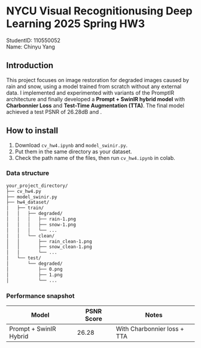 # NYCU Visual Recognitionusing Deep Learning 2025 Spring HW3

StudentID: 110550052  
Name: Chinyu Yang

## Introduction

This project focuses on image restoration for degraded images caused by rain and snow, using a model trained from scratch without any external data. I implemented and experimented with variants of the PromptIR architecture and finally developed a **Prompt + SwinIR hybrid model** with **Charbonnier Loss** and **Test-Time Augmentation (TTA)**. The final model achieved a test PSNR of 26.28dB and .

## How to install
1. Download `cv_hw4.ipynb` and `model_swinir.py`.
2. Put them in the same directory as your dataset.
3. Check the path name of the files, then run `cv_hw4.ipynb` in colab.
### Data structure
```bash
your_project_directory/
├── cv_hw4.py
├── model_swinir.py
├── hw4_dataset/
│   ├── train/
│   │   ├── degraded/
│   │   │   ├── rain-1.png
│   │   │   ├── snow-1.png
│   │   │   └── ...
│   │   └── clean/
│   │       ├── rain_clean-1.png
│   │       ├── snow_clean-1.png
│   │       └── ...
│   └── test/
│       └── degraded/
│           ├── 0.png
│           ├── 1.png
│           └── ...
```

### Performance snapshot
| Model                   | PSNR Score          | Notes                                   |  
| ----------------------- | ------------------- | --------------------------------------- |  
| Prompt + SwinIR Hybrid  | 26.28               | With Charbonnier loss + TTA             |  

